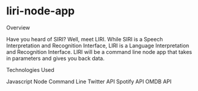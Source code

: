 # liri-node-app

Overview

Have you heard of SIRI? Well, meet LIRI. While SIRI is a Speech Interpretation and Recognition Interface, LIRI is a Language Interpretation and Recognition Interface. LIRI will be a command line node app that takes in parameters and gives you back data.


Technologies Used

Javascript
Node
Command Line
Twitter API
Spotify API
OMDB API
